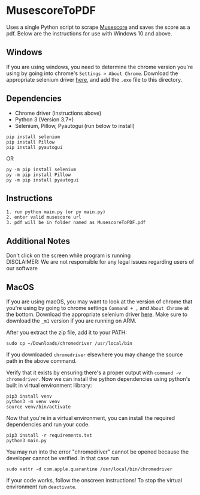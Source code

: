 # MusescoreToPDF
Uses a single Python script to scrape [Musescore](https://musescore.com) and saves the score as a pdf. Below are the instructions for use with Windows 10 and above.

## Windows
If you are using windows, you need to determine the chrome version you're using by going into chrome's `Settings > About Chrome`. Download the appropriate selenium driver [here](https://chromedriver.chromium.org/downloads), and add the `.exe` file to this directory.
## Dependencies

- Chrome driver (instructions above)
- Python 3 (Version 3.7+)
- Selenium, Pillow, Pyautogui (run below to install)
```
pip install selenium
pip install Pillow
pip install pyautogui
```

OR
```
py -m pip install selenium
py -m pip install Pillow
py -m pip install pyautogui
```


## Instructions
    1. run python main.py (or py main.py)
    2. enter valid musescore url
    3. pdf will be in folder named as MusescoreToPDF.pdf

## Additional Notes
Don't click on the screen while program is running  
DISCLAIMER: We are not responsible for any legal issues regarding users of our software

## MacOS
If you are using macOS, you may want to look at the version of chrome that you're using by going to chrome settings `Command + ,` and `About Chrome` at the bottom. Download the appropriate selenium driver [here](https://chromedriver.chromium.org/downloads). Make sure to download the `_m1` version if you are running on ARM.

After you extract the zip file, add it to your PATH:
```
sudo cp ~/Downloads/chromedriver /usr/local/bin
```

If you downloaded `chromedriver` elsewhere you may change the source path in the above command.

Verify that it exists by ensuring there's a proper output with `command -v chromedriver`. Now we can install the python dependencies using python's built in virtual environment llibrary:
```
pip3 install venv
python3 -m venv venv
source venv/bin/activate
```
Now that you're in a virtual environment, you can install the required dependencies and run your code.
```
pip3 install -r requirements.txt
python3 main.py
```
You may run into the error "chromedriver" cannot be opened because the developer cannot be verified. In that case run
```
sudo xattr -d com.apple.quarantine /usr/local/bin/chromedriver
```

If your code works, follow the onscreen instructions! To stop the virtual environment run `deactivate`.


